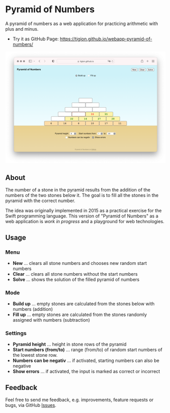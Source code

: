 # Pyramid of Numbers

A pyramid of numbers as a web application for practicing arithmetic with plus and minus.

* Try it as GitHub Page: https://tigion.github.io/webapp-pyramid-of-numbers/

![Screenshot: Pyramid of Numbers](README-screenshot.png)

## About

The number of a stone in the pyramid results from the addition of the numbers of the two stones below it. The goal is to fill all the stones in the pyramid with the correct number.

The idea was originally implemented in 2015 as a practical exercise for the Swift programming language. This version of "Pyramid of Numbers" as a web application is *work in progress* and a playground for web technologies.

## Usage

### Menu

- **New** ... clears all stone numbers and chooses new random start numbers
- **Clear** ... clears all stone numbers without the start numbers
- **Solve** ... shows the solution of the filled pyramid of numbers

### Mode

- **Build up** ... empty stones are calculated from the stones below with numbers (addition)
- **Fill up** ... empty stones are calculated from the stones randomly assigned with numbers (subtraction)

### Settings

- **Pyramid height** ... height in stone rows of the pyramid
- **Start numbers (from/to)** ... range (from/to) of random start numbers of the lowest stone row.
- **Numbers can be negativ** ... if activated, starting numbers can also be negative
- **Show errors** ... if activated, the input is marked as correct or incorrect

## Feedback

Feel free to send me feedback, e.g. improvements, feature requests or bugs, via GitHub [Issues](https://github.com/tigion/webapp-pyramid-of-numbers/issues).